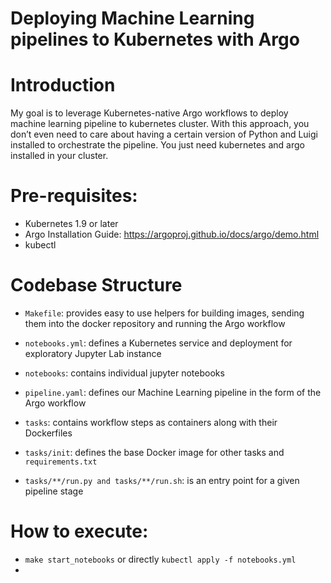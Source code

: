 # Deploying Machine Learning pipelines to Kubernetes with Argo

# Introduction

My goal is to leverage Kubernetes-native Argo workflows to deploy machine learning pipeline to kubernetes cluster. With this approach, you don’t even need to care about having a certain version of Python and Luigi installed to orchestrate the pipeline. You just need kubernetes and argo installed in your cluster.

# Pre-requisites:

- Kubernetes 1.9 or later
- Argo Installation Guide: https://argoproj.github.io/docs/argo/demo.html
- kubectl

# Codebase Structure

- `Makefile`: provides easy to use helpers for building images, sending them into the docker repository and running the Argo workflow

- `notebooks.yml`: defines a Kubernetes service and deployment for exploratory Jupyter Lab instance

- `notebooks`: contains individual jupyter notebooks

- `pipeline.yaml`: defines our Machine Learning pipeline in the form of the Argo workflow

- `tasks`: contains workflow steps as containers along with their Dockerfiles

- `tasks/init`: defines the base Docker image for other tasks and `requirements.txt`

- `tasks/**/run.py and tasks/**/run.sh`: is an entry point for a given pipeline stage

# How to execute:

- `make start_notebooks` or directly `kubectl apply -f notebooks.yml`
- 
